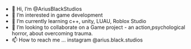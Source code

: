 - 👋 Hi, I’m @AriusBlackStudios
- 👀 I’m interested in game development
- 🌱 I’m currently learning c++, unity, LUAU, Roblox Studio
- 💞️ I’m looking to collaborate on a Game project - an action,psychological horror, about overcoming trauma.
- 📫 How to reach me ... instagram @arius.black.studios

<!---
AriusBlackStudios/AriusBlackStudios is a ✨ special ✨ repository because its `README.md` (this file) appears on your GitHub profile.
You can click the Preview link to take a look at your changes.
--->

